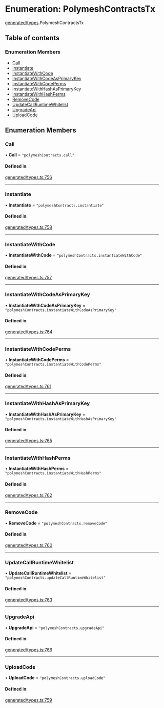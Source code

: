 # Enumeration: PolymeshContractsTx

[generated/types](../wiki/generated.types).PolymeshContractsTx

## Table of contents

### Enumeration Members

- [Call](../wiki/generated.types.PolymeshContractsTx#call)
- [Instantiate](../wiki/generated.types.PolymeshContractsTx#instantiate)
- [InstantiateWithCode](../wiki/generated.types.PolymeshContractsTx#instantiatewithcode)
- [InstantiateWithCodeAsPrimaryKey](../wiki/generated.types.PolymeshContractsTx#instantiatewithcodeasprimarykey)
- [InstantiateWithCodePerms](../wiki/generated.types.PolymeshContractsTx#instantiatewithcodeperms)
- [InstantiateWithHashAsPrimaryKey](../wiki/generated.types.PolymeshContractsTx#instantiatewithhashasprimarykey)
- [InstantiateWithHashPerms](../wiki/generated.types.PolymeshContractsTx#instantiatewithhashperms)
- [RemoveCode](../wiki/generated.types.PolymeshContractsTx#removecode)
- [UpdateCallRuntimeWhitelist](../wiki/generated.types.PolymeshContractsTx#updatecallruntimewhitelist)
- [UpgradeApi](../wiki/generated.types.PolymeshContractsTx#upgradeapi)
- [UploadCode](../wiki/generated.types.PolymeshContractsTx#uploadcode)

## Enumeration Members

### Call

• **Call** = ``"polymeshContracts.call"``

#### Defined in

[generated/types.ts:756](https://github.com/PolymeshAssociation/polymesh-sdk/blob/fe2e6dd1/src/generated/types.ts#L756)

___

### Instantiate

• **Instantiate** = ``"polymeshContracts.instantiate"``

#### Defined in

[generated/types.ts:758](https://github.com/PolymeshAssociation/polymesh-sdk/blob/fe2e6dd1/src/generated/types.ts#L758)

___

### InstantiateWithCode

• **InstantiateWithCode** = ``"polymeshContracts.instantiateWithCode"``

#### Defined in

[generated/types.ts:757](https://github.com/PolymeshAssociation/polymesh-sdk/blob/fe2e6dd1/src/generated/types.ts#L757)

___

### InstantiateWithCodeAsPrimaryKey

• **InstantiateWithCodeAsPrimaryKey** = ``"polymeshContracts.instantiateWithCodeAsPrimaryKey"``

#### Defined in

[generated/types.ts:764](https://github.com/PolymeshAssociation/polymesh-sdk/blob/fe2e6dd1/src/generated/types.ts#L764)

___

### InstantiateWithCodePerms

• **InstantiateWithCodePerms** = ``"polymeshContracts.instantiateWithCodePerms"``

#### Defined in

[generated/types.ts:761](https://github.com/PolymeshAssociation/polymesh-sdk/blob/fe2e6dd1/src/generated/types.ts#L761)

___

### InstantiateWithHashAsPrimaryKey

• **InstantiateWithHashAsPrimaryKey** = ``"polymeshContracts.instantiateWithHashAsPrimaryKey"``

#### Defined in

[generated/types.ts:765](https://github.com/PolymeshAssociation/polymesh-sdk/blob/fe2e6dd1/src/generated/types.ts#L765)

___

### InstantiateWithHashPerms

• **InstantiateWithHashPerms** = ``"polymeshContracts.instantiateWithHashPerms"``

#### Defined in

[generated/types.ts:762](https://github.com/PolymeshAssociation/polymesh-sdk/blob/fe2e6dd1/src/generated/types.ts#L762)

___

### RemoveCode

• **RemoveCode** = ``"polymeshContracts.removeCode"``

#### Defined in

[generated/types.ts:760](https://github.com/PolymeshAssociation/polymesh-sdk/blob/fe2e6dd1/src/generated/types.ts#L760)

___

### UpdateCallRuntimeWhitelist

• **UpdateCallRuntimeWhitelist** = ``"polymeshContracts.updateCallRuntimeWhitelist"``

#### Defined in

[generated/types.ts:763](https://github.com/PolymeshAssociation/polymesh-sdk/blob/fe2e6dd1/src/generated/types.ts#L763)

___

### UpgradeApi

• **UpgradeApi** = ``"polymeshContracts.upgradeApi"``

#### Defined in

[generated/types.ts:766](https://github.com/PolymeshAssociation/polymesh-sdk/blob/fe2e6dd1/src/generated/types.ts#L766)

___

### UploadCode

• **UploadCode** = ``"polymeshContracts.uploadCode"``

#### Defined in

[generated/types.ts:759](https://github.com/PolymeshAssociation/polymesh-sdk/blob/fe2e6dd1/src/generated/types.ts#L759)
